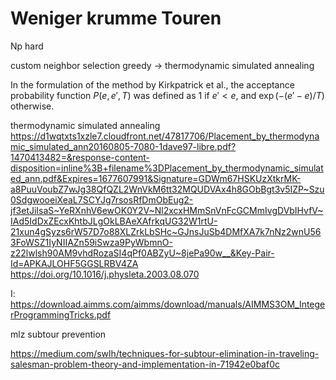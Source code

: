 # Weniger krumme Touren

Np hard

custom neighbor selection
greedy -> thermodynamic simulated annealing

In the formulation of the method by Kirkpatrick et al., the acceptance probability function $P(e,e',T)$ was defined as $1$ if $e'<e$, and $\exp(-(e'-e)/T)$ otherwise.


thermodynamic simulated annealing
https://d1wqtxts1xzle7.cloudfront.net/47817706/Placement_by_thermodynamic_simulated_ann20160805-7080-1dave97-libre.pdf?1470413482=&response-content-disposition=inline%3B+filename%3DPlacement_by_thermodynamic_simulated_ann.pdf&Expires=1677607991&Signature=GDWm67HSKUzXtkrMK-a8PuuVoubZ7wJg38QfQZL2WnVkM6tt32MQUDVAx4h8GObBgt3v5IZP~Szu0SdgwooeiXeaL7SCYJg7rsosRfDmObEug2-jf3etJiIsaS~YeRXnhV6ewOK0Y2V~Nl2xcxHMmSnVnFcGCMmIvgDVbIHvfV~IAd5IdDxZEcxKhtbJLgOkLBAeXAfrkqUG32W1rtU-21xun4gSyzs6rW57D7o88XLZrkLbSHc~GJnsJuSb4DMfXA7k7nNz2wnU563FoWSZ1IyNIIAZn59iSwza9PyWbmnO-z22lwlsh90AM9vhdRozaSI4qPf0ABZyU~8jePa90w__&Key-Pair-Id=APKAJLOHF5GGSLRBV4ZA
https://doi.org/10.1016/j.physleta.2003.08.070

I: https://download.aimms.com/aimms/download/manuals/AIMMS3OM_IntegerProgrammingTricks.pdf

mlz subtour prevention

https://medium.com/swlh/techniques-for-subtour-elimination-in-traveling-salesman-problem-theory-and-implementation-in-71942e0baf0c
